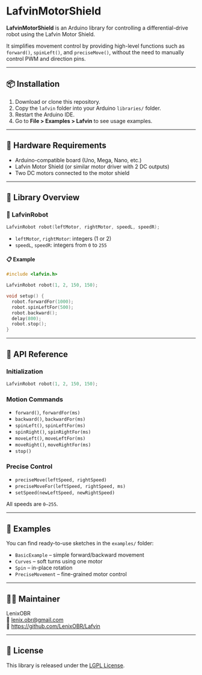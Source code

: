 # LafvinMotorShield

**LafvinMotorShield** is an Arduino library for controlling a differential-drive robot using the Lafvin Motor Shield.

It simplifies movement control by providing high-level functions such as `forward()`, `spinLeft()`, and `preciseMove()`, without the need to manually control PWM and direction pins.

---

## 📦 Installation

1. Download or clone this repository.
2. Copy the `lafvin` folder into your Arduino `libraries/` folder.
3. Restart the Arduino IDE.
4. Go to **File > Examples > Lafvin** to see usage examples.

---

## 🔌 Hardware Requirements

- Arduino-compatible board (Uno, Mega, Nano, etc.)
- Lafvin Motor Shield (or similar motor driver with 2 DC outputs)
- Two DC motors connected to the motor shield

---

## 🧰 Library Overview

### 🚗 LafvinRobot

```cpp
LafvinRobot robot(leftMotor, rightMotor, speedL, speedR);
```

- `leftMotor`, `rightMotor`: integers (1 or 2)
- `speedL`, `speedR`: integers from `0` to `255`

#### 📋 Example

```cpp
#include <lafvin.h>

LafvinRobot robot(1, 2, 150, 150);

void setup() {
  robot.forwardFor(1000);
  robot.spinLeftFor(500);
  robot.backward();
  delay(800);
  robot.stop();
}
```

---

## 🧠 API Reference

### Initialization

```cpp
LafvinRobot robot(1, 2, 150, 150);
```

### Motion Commands

- `forward()`, `forwardFor(ms)`
- `backward()`, `backwardFor(ms)`
- `spinLeft()`, `spinLeftFor(ms)`
- `spinRight()`, `spinRightFor(ms)`
- `moveLeft()`, `moveLeftFor(ms)`
- `moveRight()`, `moveRightFor(ms)`
- `stop()`

### Precise Control

- `preciseMove(leftSpeed, rightSpeed)`
- `preciseMoveFor(leftSpeed, rightSpeed, ms)`
- `setSpeed(newLeftSpeed, newRightSpeed)`

All speeds are `0–255`.

---

## 📂 Examples

You can find ready-to-use sketches in the `examples/` folder:

- `BasicExample` – simple forward/backward movement
- `Curves` – soft turns using one motor
- `Spin` – in-place rotation
- `PreciseMovement` – fine-grained motor control

---

## 🧑‍💻 Maintainer

LenixOBR  
📧 lenix.obr@gmail.com  
🔗 https://github.com/LenixOBR/Lafvin

---

## 📝 License

This library is released under the [LGPL License](https://www.gnu.org/licenses/lgpl-3.0.html).
```
